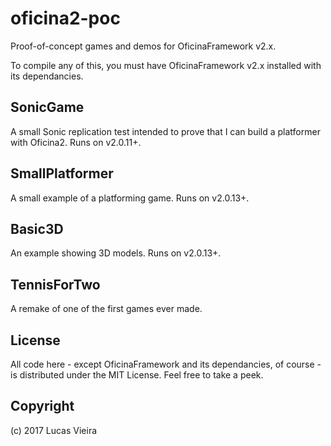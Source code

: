 oficina2-poc
============

Proof-of-concept games and demos for OficinaFramework v2.x.

To compile any of this, you must have OficinaFramework v2.x installed
with its dependancies.


SonicGame
---------
A small Sonic replication test intended to prove that I can build a platformer
with Oficina2. Runs on v2.0.11+.

SmallPlatformer
----------
A small example of a platforming game. Runs on v2.0.13+.

Basic3D
-------
An example showing 3D models. Runs on v2.0.13+.

TennisForTwo
-----------
A remake of one of the first games ever made.

License
-------
All code here - except OficinaFramework and its dependancies, of course - is distributed
under the MIT License. Feel free to take a peek.

Copyright
---------
(c) 2017 Lucas Vieira
